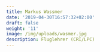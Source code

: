 ```yaml
---
title: Markus Wassmer
date: '2019-04-30T16:57:32+02:00'
draft: false
weight: '11'
image: /img/uploads/wasmer.jpg
description: Fluglehrer (CRI/LPC)
---
```


